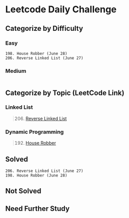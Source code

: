 # Leetcode Daily Challenge

## Categorize by Difficulty
### Easy
```aidl
198. House Robber (June 28)
206. Reverse Linked List (June 27)
```

### Medium
```aidl

```
## Categorize by Topic (LeetCode Link)
### Linked List
> 206. [Reverse Linked List](https://leetcode.com/problems/reverse-linked-list/)
### Dynamic Programming
> 192. [House Robber](https://leetcode.com/problems/house-robber/)
## Solved
```aidl
206. Reverse Linked List (June 27)
198. House Robber (June 28)

```
## Not Solved

## Need Further Study